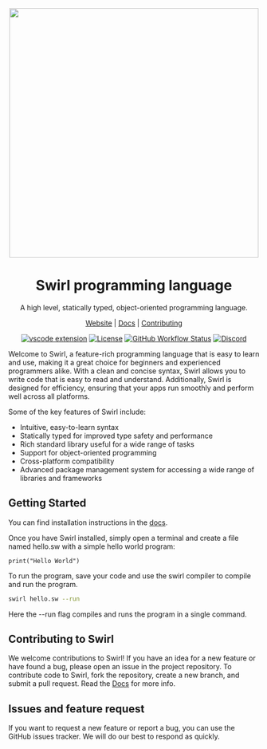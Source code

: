 <div align=center>
<img width=500 src="https://raw.githubusercontent.com/SwirlLang/branding/main/logos/wordmark-logo-transparent.png">

# Swirl programming language
A high level, statically typed, object-oriented programming language.

[Website](https://swirl-lang.vercel.app) |
[Docs](https://swirl-lang.vercel.app/docs) |
[Contributing](./CONTRIBUTING.md)  

[![vscode extension](https://img.shields.io/visual-studio-marketplace/v/MrinmoyHaloi.swirl-lang-support?color=blue&label=VSCode%20Extension&logo=visualstudiocode&logoColor=blue&style=flat-square)](https://marketplace.visualstudio.com/items?itemName=MrinmoyHaloi.swirl-lang-support)
[![License](https://img.shields.io/github/license/SwirlLang/Swirl?style=flat-square)](LICENSE)
[![GitHub Workflow Status](https://img.shields.io/github/actions/workflow/status/SwirlLang/Swirl/cmake.yml?style=flat-square)](https://github.com/SwirlLang/Swirl/actions/workflows/cmake.yml)
[![Discord](https://img.shields.io/discord/894989427628179477?color=blue&label=Discord&logo=Discord&logoColor=white&style=flat-square)](https://discord.gg/RSJ5TUDdqx)
</div>  

Welcome to Swirl, a feature-rich programming language that is easy to learn and use, making it a great choice for beginners and experienced programmers alike. With a clean and concise syntax, Swirl allows you to write code that is easy to read and understand. Additionally, Swirl is designed for efficiency, ensuring that your apps run smoothly and perform well across all platforms.


Some of the key features of Swirl include: 
* Intuitive, easy-to-learn syntax
* Statically typed for improved type safety and performance
* Rich standard library useful for a wide range of tasks
* Support for object-oriented programming
* Cross-platform compatibility
* Advanced package management system for accessing a wide range of libraries and frameworks

## Getting Started
You can find installation instructions in the [docs](https://swirl-lang.vercel.app/docs/getting-started/installation).

Once you have Swirl installed, simply open a terminal and create a file named hello.sw with a simple hello world program: 
```
print("Hello World")
```

To run the program, save your code and use the swirl compiler to compile and run the program.
```bash
swirl hello.sw --run
```
Here the --run flag compiles and runs the program in a single command.

## Contributing to Swirl
We welcome contributions to Swirl! If you have an idea for a new feature or have found a bug, please open an issue in the project repository. To contribute code to Swirl, fork the repository, create a new branch, and submit a pull request. Read the [Docs](https://swirl-lang.vercel.app/docs/) for more info.

## Issues and feature request

If you want to request a new feature or report a bug, you can use the GitHub issues tracker. We will do our best to respond as quickly.

